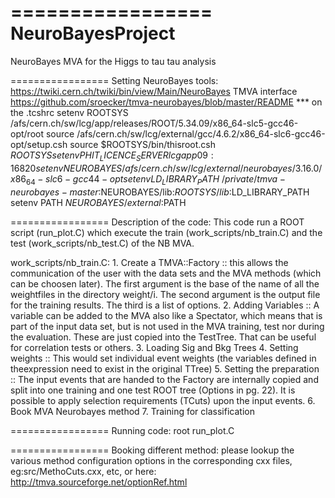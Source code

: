=================
NeuroBayesProject
=================

NeuroBayes MVA for the Higgs to tau tau analysis

=================
Setting NeuroBayes tools:
	https://twiki.cern.ch/twiki/bin/view/Main/NeuroBayes
	TMVA interface
	https://github.com/sroecker/tmva-neurobayes/blob/master/README
*** on the .tcshrc
 setenv ROOTSYS /afs/cern.ch/sw/lcg/app/releases/ROOT/5.34.09/x86_64-slc5-gcc46-opt/root
 source /afs/cern.ch/sw/lcg/external/gcc/4.6.2/x86_64-slc6-gcc46-opt/setup.csh
 source $ROOTSYS/bin/thisroot.csh $ROOTSYS
 setenv PHIT_LICENCE_SERVER lcgapp09:16820
 setenv NEUROBAYES /afs/cern.ch/sw/lcg/external/neurobayes/3.16.0/x86_64-slc6-gcc44-opt
 setenv LD_LIBRARY_PATH ~/private/tmva-neurobayes-master:$NEUROBAYES/lib:$ROOTSYS/lib:$LD_LIBRARY_PATH
 setenv PATH $NEUROBAYES/external:$PATH

=================
Description of the code:
	This code run a ROOT script (run_plot.C) which execute the train (work_scripts/nb_train.C) and the test (work_scripts/nb_test.C) of the NB MVA.

work_scripts/nb_train.C:
	1. Create a TMVA::Factory ::
		this allows the communication of the user with the data sets and the MVA methods (which can be choosen later). 
		The first argument is the base of the name of all the weightfiles in the directory weight/i.
		The second argument is the output file for the training results.
		The third is a list of options.
	2. Adding Variables :: 
	   A variable can be added to the MVA also like a Spectator, which means that is part of the input data set, 
	   but is not used in the MVA training, test nor during the evaluation. These are just copied into the TestTree.
	   That can be useful for correlation tests or others.
	3. Loading Sig and Bkg Trees
	4. Setting weights ::
	   This would set individual event weights (the variables defined in theexpression need to exist in the original TTree)
	5. Setting the preparation ::
	   The input events that are handed to the Factory are internally copied and split into one training and one test ROOT tree (Options in pg. 22). 
	   It is possible to apply selection requirements (TCuts) upon the input events.
	6. Book MVA Neurobayes method 
	7. Training for classification


=================
Running code:
	root run_plot.C

=================
Booking different method:
please lookup the various method configuration options in the corresponding cxx files, eg:src/MethoCuts.cxx, etc, or here: http://tmva.sourceforge.net/optionRef.html


